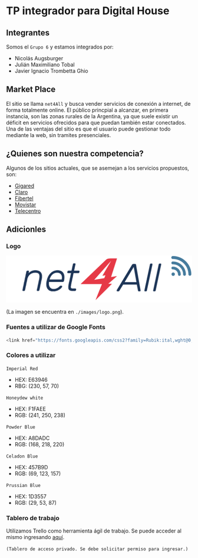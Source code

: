 # TP integrador para Digital House
## Integrantes

Somos el `Grupo 6` y estamos integrados por:

- Nicolás Augsburger
- Julián Maximiliano Tobal
- Javier Ignacio Trombetta Ghio

## Market Place
El sitio se llama `net4All` y busca vender servicios de conexión a internet, de forma totalmente online. El público princpial a alcanzar, en primera instancia, son las zonas rurales de la Argentina, ya que suele existir un déficit en servicios ofrecidos para que puedan también estar conectados. Una de las ventajas del sitio es que el usuario puede gestionar todo mediante la web, sin tramites presenciales.

## ¿Quienes son nuestra competencia?

Algunos de los sitios actuales, que se asemejan a los servicios propuestos, son:

- [Gigared](https://www.gigared.com.ar/)
- [Claro](https://www.claro.com.ar/personas)
- [Fibertel](https://www.cablevisionfibertel.com.ar/)
- [Movistar](https://www.movistar.com.ar/)
- [Telecentro](https://telecentro.com.ar/)

## Adicionles
### Logo

![Logo de net4All](https://github.com/javiertrombetta/grupo_6_tp/blob/main/public/images/logo.png)

(La imagen se encuentra en `./images/logo.png`).

### Fuentes a utilizar de Google Fonts

```javascript
<link href="https://fonts.googleapis.com/css2?family=Rubik:ital,wght@0,300;0,500;1,300&display=swap" rel="stylesheet">
```
### Colores a utilizar

`Imperial Red`
- HEX: E63946 
- RBG: (230, 57, 70)

`Honeydew white`
- HEX: F1FAEE
- RGB: (241, 250, 238)

`Powder Blue`
- HEX: A8DADC
- RGB: (168, 218, 220)

`Celadon Blue`
- HEX: 457B9D
- RGB: (69, 123, 157)

`Prussian Blue`
- HEX: 1D3557
- RGB: (29, 53, 87)

### Tablero de trabajo
Utilizamos Trello como herramienta ágil de trabajo. Se puede acceder al mismo ingresando [aquí](https://trello.com/b/wLkGKnhk). 

`(Tablero de acceso privado. Se debe solicitar permiso para ingresar.)`
